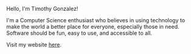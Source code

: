 Hello, I'm Timothy Gonzalez!

I'm a Computer Science enthusiast who believes in using technology to make the world a better place for everyone, especially those in need. 
Software should be fun, easy to use, and accessible to all.

Visit my website [here](https://timothy-gonzalez.com).
<!---
Timothy-Gonzalez/Timothy-Gonzalez is a ✨ special ✨ repository because its `README.md` (this file) appears on your GitHub profile.
You can click the Preview link to take a look at your changes.
--->
